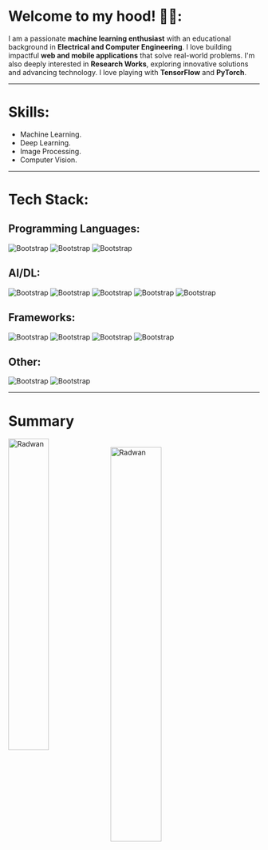 # Welcome to my hood! 🤜🤛:
I am a passionate **machine learning enthusiast** with an educational background in **Electrical and Computer Engineering**. I love building impactful **web and mobile applications** that solve real-world problems. I'm also deeply interested in **Research Works**, exploring innovative solutions and advancing technology. I love playing with **TensorFlow** and **PyTorch**.
<hr>

# Skills:
- Machine Learning.
- Deep Learning.
- Image Processing.
- Computer Vision.
<hr>

# Tech Stack:
## Programming Languages:
![Bootstrap](https://img.shields.io/badge/-Python-05122A?style=flat&logo=Python&color=353535) ![Bootstrap](https://img.shields.io/badge/-JavaScript-05122A?style=flat&logo=JavaScript&color=353535) ![Bootstrap](https://img.shields.io/badge/-C/C%2B%2B-05122A?style=flat&logo=C/C++&color=353535)

## AI/DL:
![Bootstrap](https://img.shields.io/badge/-Scikit%20Learn-05122A?style=flat&logo=Scikit-Learn&color=353535) ![Bootstrap](https://img.shields.io/badge/-Pandas-05122A?style=flat&logo=Pandas&color=353535) ![Bootstrap](https://img.shields.io/badge/-Numpy-05122A?style=flat&logo=Numpy&color=353535) ![Bootstrap](https://img.shields.io/badge/-Matplotlib-05122A?style=flat&logo=Matplotlib&color=353535)  ![Bootstrap](https://img.shields.io/badge/-OpenCV-05122A?style=flat&logo=OpenCV&color=353535)

## Frameworks:
![Bootstrap](https://img.shields.io/badge/-TensorFlow-05122A?style=flat&logo=TensorFlow&color=353535) ![Bootstrap](https://img.shields.io/badge/-PyTorch-05122A?style=flat&logo=PyTorch&color=353535) ![Bootstrap](https://img.shields.io/badge/-Flask-05122A?style=flat&logo=Flask&color=353535) ![Bootstrap](https://img.shields.io/badge/-FastAPI-05122A?style=flat&logo=FastAPI&color=353535)

## Other:
![Bootstrap](https://img.shields.io/badge/-Docker-05122A?style=flat&logo=Docker&color=353535) ![Bootstrap](https://img.shields.io/badge/-Git-05122A?style=flat&logo=Git&color=353535)
<hr>

# Summary
<div>
  <img width="40%" align="left" src="https://github-readme-stats.vercel.app/api/top-langs?username=rakukanteki&show_icons=true&locale=en&layout=compact" alt="Radwan" /> <br>
  <img width="45%" align="left" src="https://github-readme-streak-stats.herokuapp.com/?user=rakukanteki&" alt="Radwan" />
</div>
